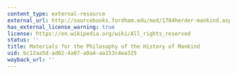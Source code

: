 ```yaml
---
content_type: external-resource
external_url: http://sourcebooks.fordham.edu/mod/1784herder-mankind.asp
has_external_license_warning: true
license: https://en.wikipedia.org/wiki/All_rights_reserved
status: ''
title: Materials for the Philosophy of the History of Mankind
uid: bc12aa5d-ad02-4a07-a0a4-aa153c4ea325
wayback_url: ''
---
```

